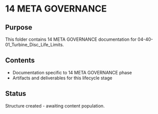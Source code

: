 # 14 META GOVERNANCE

## Purpose
This folder contains 14 META GOVERNANCE documentation for 04-40-01_Turbine_Disc_Life_Limits.

## Contents
- Documentation specific to 14 META GOVERNANCE phase
- Artifacts and deliverables for this lifecycle stage

## Status
Structure created - awaiting content population.

